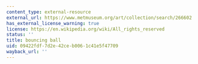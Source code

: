 ```yaml
---
content_type: external-resource
external_url: https://www.metmuseum.org/art/collection/search/266602
has_external_license_warning: true
license: https://en.wikipedia.org/wiki/All_rights_reserved
status: ''
title: bouncing ball
uid: 09422fdf-7d2e-42ce-b006-1c41e5f47709
wayback_url: ''
---
```

